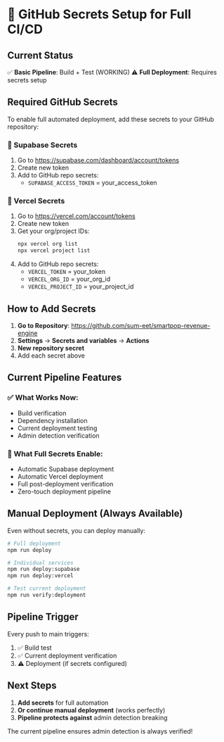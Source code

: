 # 🔐 GitHub Secrets Setup for Full CI/CD

## Current Status
✅ **Basic Pipeline**: Build + Test (WORKING)
⚠️ **Full Deployment**: Requires secrets setup

## Required GitHub Secrets

To enable full automated deployment, add these secrets to your GitHub repository:

### 🔧 Supabase Secrets
1. Go to https://supabase.com/dashboard/account/tokens
2. Create new token
3. Add to GitHub repo secrets:
   - `SUPABASE_ACCESS_TOKEN` = your_access_token

### 🚀 Vercel Secrets  
1. Go to https://vercel.com/account/tokens
2. Create new token
3. Get your org/project IDs:
   ```bash
   npx vercel org list
   npx vercel project list
   ```
4. Add to GitHub repo secrets:
   - `VERCEL_TOKEN` = your_token
   - `VERCEL_ORG_ID` = your_org_id  
   - `VERCEL_PROJECT_ID` = your_project_id

## How to Add Secrets

1. **Go to Repository**: https://github.com/sum-eet/smartpop-revenue-engine
2. **Settings** → **Secrets and variables** → **Actions**
3. **New repository secret**
4. Add each secret above

## Current Pipeline Features

### ✅ What Works Now:
- Build verification
- Dependency installation
- Current deployment testing
- Admin detection verification

### 🚀 What Full Secrets Enable:
- Automatic Supabase deployment
- Automatic Vercel deployment  
- Full post-deployment verification
- Zero-touch deployment pipeline

## Manual Deployment (Always Available)

Even without secrets, you can deploy manually:

```bash
# Full deployment
npm run deploy

# Individual services  
npm run deploy:supabase
npm run deploy:vercel

# Test current deployment
npm run verify:deployment
```

## Pipeline Trigger

Every push to main triggers:
1. ✅ Build test
2. ✅ Current deployment verification
3. ⚠️ Deployment (if secrets configured)

## Next Steps

1. **Add secrets** for full automation
2. **Or continue manual deployment** (works perfectly)
3. **Pipeline protects against** admin detection breaking

The current pipeline ensures admin detection is always verified!